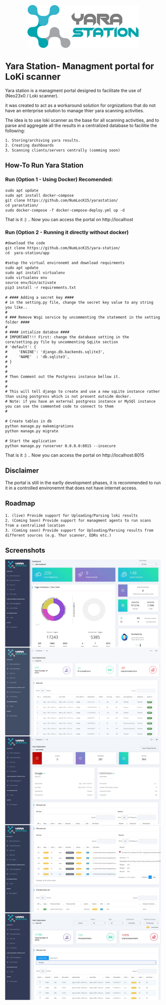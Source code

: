 <p align="center">
    <img src="app/core/static/assets/images/mid_new.png"/>
</p>
  
# Yara Station- Managment portal for LoKi scanner

Yara station is a managment portal designed to facilitate the use of (Neo23x0 / Loki scanner).  

it was created to act as a workaround solution for orgnizations that do not have an enterprise solution to manage thier yara scanning activities.

The idea is to use loki scanner as the base for all scanning activities, and to parse and aggregate all the results in a centralized database to facilitie the following:

    1. Storing/archiving yara results.
    2. Creating dashboards
    3. Scanning clients/servers centrally (comming soon)

       

## How-To Run Yara Station 

### Run (Option 1 - Using Docker) Recomended: 

    sudo apt update
    sudo apt install docker-compose
    git clone https://github.com/NumLocK15/yarastation/
    cd yarastation/
    sudo docker-compose -f docker-compose-deploy.yml up -d
    
That is it :) .. Now you can access the portal on http://localhost

### Run (Option 2 - Running it directly without docker) 

    #download the code
    git clone https://github.com/NumLocK15/yara-station/
    cd  yara-station/app
    
    #setup the virtual environemt and download requirments
    sudo apt update
    sudo apt install virtualenv
    sudo virtualenv env
    source env/bin/activate
    pip3 install -r requirements.txt
    
    # #### Adding a secret key ####
    # in the setting.py file, change the secret key value to any string you like.. 
    #
    # ### Remove Wsgi service by uncommenting the statement in the setting folder ####
    #
    # #### intialize databse ####
    # IMPORTANT!!! First: change the database setting in the core/setting.py file by uncommenting SqLite section
    # 'default': {
    #     'ENGINE': 'django.db.backends.sqlite3',
    #     'NAME'  : 'db.sqlite3',
    # }
    # 
    #
    # Then Comment out the Postgress instance bellow it.
    #
    #
    # This will tell django to create and use a new sqLite instance rather than using postgress which is not present outside docker.
    # Note: if you have an external postgress instance or MySQl instance you can use the commented code to connect to them 
    #
    
    # Create tables in db
    python manage.py makemigrations
    python manage.py migrate
    
    # Start the application 
    python manage.py runserver 0.0.0.0:8015 --insecure

That is it :) .. Now you can access the portal on http://localhost:8015

## Disclaimer
The portal is still in the earlly development phases, it is recommended to run it in a controlled environemnt that does not have internet access. 


## Roadmap
    1. (live) Provide support for Uploading/Parsing loki results
    2. (Coming Soon) Provide support for managment agents to run scans from a centralized location
    3. (Coming soon) Provide support for Uploading/Parsing results from different sources (e.g. Thor scanner, EDRs etc.)
    
    
## Screenshots
<p align="center">
    <img src="app/core/static/assets/images/sc1.jpg"/>
    <img src="app/core/static/assets/images/sc2.png"/>
    <img src="app/core/static/assets/images/sc3.jpg"/>
    <img src="app/core/static/assets/images/sc4.jpg"/>
    <img src="app/core/static/assets/images/sc5.jpg"/>
</p>
